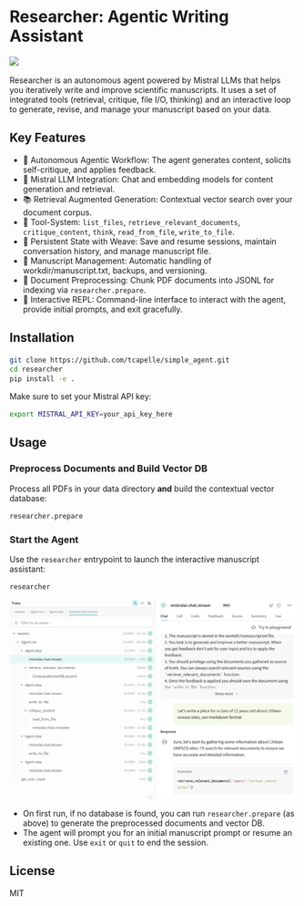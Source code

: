 # Researcher: Agentic Writing Assistant

![](images/researcher.gif)

Researcher is an autonomous agent powered by Mistral LLMs that helps you iteratively write and improve scientific manuscripts. It uses a set of integrated tools (retrieval, critique, file I/O, thinking) and an interactive loop to generate, revise, and manage your manuscript based on your data.

## Key Features

- 🤖 Autonomous Agentic Workflow: The agent generates content, solicits self-critique, and applies feedback.
- 🧠 Mistral LLM Integration: Chat and embedding models for content generation and retrieval.
- 📚 Retrieval Augmented Generation: Contextual vector search over your document corpus.
- 🔧 Tool-System: `list_files`, `retrieve_relevant_documents`, `critique_content`, `think`, `read_from_file`, `write_to_file`.
- 💾 Persistent State with Weave: Save and resume sessions, maintain conversation history, and manage manuscript file.
- 📄 Manuscript Management: Automatic handling of workdir/manuscript.txt, backups, and versioning.
- 🚀 Document Preprocessing: Chunk PDF documents into JSONL for indexing via `researcher.prepare`.
- 🔄 Interactive REPL: Command-line interface to interact with the agent, provide initial prompts, and exit gracefully.

## Installation

```bash
git clone https://github.com/tcapelle/simple_agent.git
cd researcher
pip install -e .
```

Make sure to set your Mistral API key:

```bash
export MISTRAL_API_KEY=your_api_key_here
```

## Usage

### Preprocess Documents and Build Vector DB

Process all PDFs in your data directory **and** build the contextual vector database:

```bash
researcher.prepare
```

### Start the Agent

Use the `researcher` entrypoint to launch the interactive manuscript assistant:

```bash
researcher
```

![](images/researcher_traces.png)

- On first run, if no database is found, you can run `researcher.prepare` (as above) to generate the preprocessed documents and vector DB.
- The agent will prompt you for an initial manuscript prompt or resume an existing one. Use `exit` or `quit` to end the session.


## License

MIT 